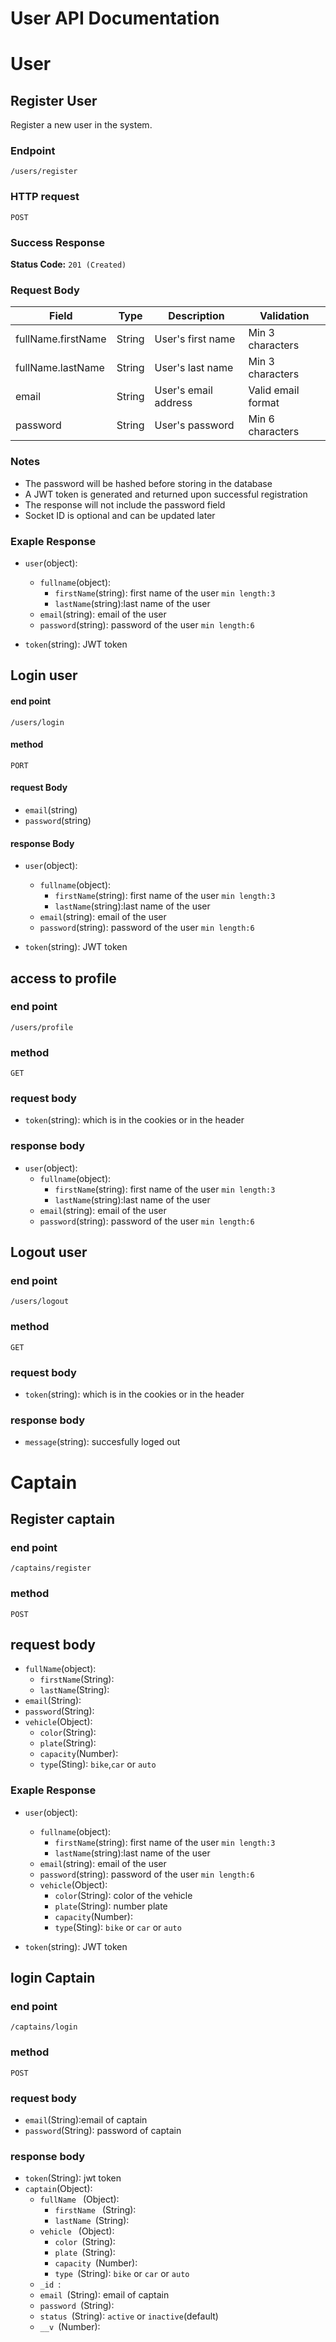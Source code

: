 # User API Documentation
 

# User

 

## Register User
 
Register a new user in the system.

### Endpoint 
`/users/register`

### HTTP request
`POST`

### Success Response
**Status Code:** `201 (Created) `

### Request Body
| Field | Type | Description | Validation |
|-------|------|-------------|------------|
| fullName.firstName | String | User's first name | Min 3 characters |
| fullName.lastName | String | User's last name | Min 3 characters |
| email | String | User's email address | Valid email format |
| password | String | User's password | Min 6 characters |



### Notes
- The password will be hashed before storing in the database
- A JWT token is generated and returned upon successful registration
- The response will not include the password field
- Socket ID is optional and can be updated later 


### Exaple Response
- `user`(object):
    - `fullname`(object):
        - `firstName`(string): first name of the user `min length:3`
        - `lastName`(string):last name of the user
    - `email`(string): email of the user
    - `password`(string): password of the user `min length:6`

- `token`(string): JWT token
 

## Login user
 

#### end point
`/users/login`

#### method
`PORT`

#### request Body

- `email`(string)
- `password`(string)

#### response Body
- `user`(object):
    - `fullname`(object):
        - `firstName`(string): first name of the user `min length:3`
        - `lastName`(string):last name of the user
    - `email`(string): email of the user
    - `password`(string): password of the user `min length:6`

- `token`(string): JWT token
 

## access to profile
 

### end point
`/users/profile `

### method

`GET`

### request body
- `token`(string): which is in the cookies or in the header

### response body
- `user`(object):
    - `fullname`(object):
        - `firstName`(string): first name of the user `min length:3`
        - `lastName`(string):last name of the user
    - `email`(string): email of the user
    - `password`(string): password of the user `min length:6`

 

## Logout user
 

### end point
`/users/logout`

### method
`GET`

### request body
- `token`(string): which is in the cookies or in the header

### response body

-  `message`(string): succesfully loged out


 

# Captain
 

## Register captain
 

### end point
`/captains/register`

### method
`POST`

## request body

- `fullName`(object):
    - `firstName`(String):
    - `lastName`(String):
- `email`(String):
- `password`(String):
- `vehicle`(Object):
    - `color`(String):
    - `plate`(String):
    - `capacity`(Number):
    - `type`(Sting): `bike`,`car` or `auto`

### Exaple Response
- `user`(object):
    - `fullname`(object):
        - `firstName`(string): first name of the user `min length:3`
        - `lastName`(string):last name of the user
    - `email`(string): email of the user
    - `password`(string): password of the user `min length:6`
    - `vehicle`(Object):
        - `color`(String): color of the vehicle
        - `plate`(String): number plate
        - `capacity`(Number):
        - `type`(Sting): `bike` or `car` or `auto` 

- `token`(string): JWT token

## login Captain

### end point
`/captains/login`

### method

`POST`

### request body

-  `email`(String):email of captain
- `password`(String): password of captain

### response body

- `token`(String): jwt token
- `captain`(Object):
    - `fullName ` (Object): 
        - `firstName ` (String):
        - `lastName `(String):  
    - `vehicle ` (Object): 
        - `color `(String):
        - `plate `(String):  
        - `capacity `(Number): 
        - `type `(String): `bike` or `car` or `auto`
    - `_id `:  
    - `email `(String):  email of captain
    - `password `(String):  
    - `status `(String): `active` or `inactive`(default)
    - `__v `(Number): 